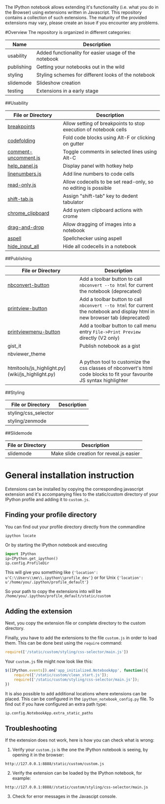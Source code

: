 The IPython notebook allows extending it's functionality (i.e. what you do in the Browser) using extensions written in Javascript. This repository contains a collection of such extensions. The maturity of the provided extensions may vary, please create an issue if you encounter any problems.

#Overview
The repository is organized in different categories: 

| Name | Description |
|------------|-------------|
| usability  | Added functionality for easier usage of the notebook |
| publishing | Getting your notebooks out in the wild               |
| styling    | Styling schemes for different looks of the notebook  |
| slidemode  | Slideshow creation                                   |
| testing    | Extensions in a early stage                          |

##Usability

| File or Directory      | Description                                            | 
| ---------------------- |---------------------------------------------------------------------------------|
| [breakpoints](wiki/Breakpoints)  | Allow setting of breakpoints to stop execution of notebook cells            |
| [codefolding](wiki/Codefolding)  | Fold code blocks using Alt-F or clicking on gutter            |
| [comment-uncomment.js](wiki/Comment-uncomment) | Toggle comments in selected lines using Alt-C   |
| [help_panel.js](wiki/help_panel) | Display panel with hotkey help |
| [linenumbers.js](wiki/Linenumbers) | Add line numbers to code cells   |
| [read-only.js](wiki/Readonly) | Allow codecells to be set read-only, so no editing is possible   |
| [shift-tab.js](wiki/Shift-tab) | Assign "shift-tab" key to dedent tabulator                      |
| [chrome_clipboard](wiki/chrome_clipboard) | Add system clipboard actions with crome      |
| [drag-and-drop](wiki/drag-and-drop) | Allow dragging of images into a notebook         |
| [aspell](wiki/aspell) | Spellchecker using aspell |
| [hide_input_all](wiki/hide_input_all) | Hide all codecells in a notebook      |

##Publishing

| File or Directory      | Description                                            | 
| ---------------------- |---------------------------------------------------------------------------------|
| [nbconvert-button](wiki/Nbconvert-button)	   | Add a toolbar button to call `nbconvert --to html` for current the notebook (deprecated)     |
| [printview-button](wiki/Printview-button)	   | Add a toolbar button to call `nbconvert --to html` for current the notebook and display html in new browser tab (deprecated)                   |
| [printviewmenu-button](wiki/Printviewmenu-button)	   | Add a toolbar button to call menu entry `File->Print Preview` directly (V2 only)                   |
| gist_it                             |  Publish notebook as a gist  |
| nbviewer_theme | |
| htmltools/js_highlight.py](wiki/js_highlight.py) | A python tool to customize the css classes of nbconvert's html code blocks to fit your favourite JS syntax highlighter |

##Styling

| File or Directory      | Description                                  | 
| ---------------------- |----------------------------------------------|
| styling/css_selector   |                                              |
| styling/zenmode        |                                              |

##Slidemode

| File or Directory      | Description                                            | 
| ---------------------- |---------------------------------------------------------------------------------|
| slidemode              | Make slide creation for reveal.js easier                                          |

# General installation instruction
Extensions can be installed by copying the corresponding javascript extension and it's accompanying files to the static/custom directory of your IPython profile and adding it to `custom.js`. 

## Finding your profile directory
You can find out your profile directory directly from the commandline
```
ipython locate
```
Or by starting the IPython notebook and executing
```python
import IPython
ip=IPython.get_ipython()
ip.config.ProfileDir 
```
This will give you something like
`{'location': u'C:\\Users\\me\\.ipython\\profile_dev'}`
or for Unix
`{'location': u'/home/you/.ipython/profile_default'}`

So your path to copy the extensions into will be
`/home/you/.ipython/profile_default/static/custom`

## Adding the extension
Next, you copy the extension file or complete directory to the custom directory.

Finally, you have to add the extensions to the file `custom.js` in order to load them.
This can be done best using the `require` command:
```javascript
require(['/static/custom/styling/css-selector/main.js']) 
```

Your `custom.js` file might now look like this:
```javascript
$([IPython.events]).on('app_initialized.NotebookApp', function(){
    require(['/static/custom/clean_start.js']);
    require(['/static/custom/styling/css-selector/main.js']);
})
```
It is also possible to add additional locations where extensions can be placed.
This can be configured in the `ipython_notebook_config.py` file. To find out if
you have configured an extra path type:
```python
ip.config.NotebookApp.extra_static_paths
```

## Troubleshooting
If the extension does not work, here is how you can check what is wrong:
1. Verify your `custom.js` is the one the IPython notebook is seeing, by opening it in the browser:

`http://127.0.0.1:8888/static/custom/custom.js`

2. Verify the extension can be loaded by the IPython notebook, for example:

`http://127.0.0.1:8888//static/custom/styling/css-selector/main.js`

3. Check for error messages in the Javascipt console. 

